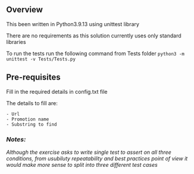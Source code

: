 ## Overview

This been written in Python3.9.13 using unittest library 

There are no requirements as this solution currently uses only standard libraries

To run the tests run the following command from Tests folder ```python3 -m unittest -v Tests/Tests.py ```

## Pre-requisites

Fill in the required details in config.txt file 

The details to fill are:

    - Url
    - Promotion name
    - Substring to find

### *__Notes:__*

*Although the exercise asks to write single test to assert on all three conditions, from usubiluty repeatability and best practices point of view it would make more sense to split into three different test cases*
